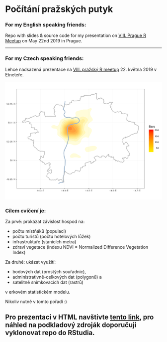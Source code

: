 # Počítání pražských putyk

### For my English speaking friends:
Repo with slides & source code for my presentation on [VIII. Prague R Meetup](https://www.meetup.com/Prague-R-Meetup-Group/events/261080580/) on May 22nd 2019 in Prague.

<hr>

### For my Czech speaking friends:

Lehce nadsazená prezentace na [VIII. pražský R meetup](https://www.meetup.com/Prague-R-Meetup-Group/events/261080580/) 22. května 2019 v Etneteře.

<p align="center">
  <img src="https://github.com/jlacko/hospody-gis/blob/master/img/bary-dens.png?raw=true" alt="this is density"/>
</p>


### Cílem cvičení je:  

Za prvé: prokázat závislost hospod na:  

* počtu místňáků (populaci)  
* počtu turistů (počtu hotelových lůžek)  
* infrastruktuře (stanicích metra)   
* zdraví vegetace (indexu NDVI = Normalized Difference Vegetation Index)   

Za druhé: ukázat využití:

* bodových dat (prostých souřadnic), 
* administrativně-celkových dat (polygonů) a 
* satelitně snímkovacích dat (rastrů)

v erkovém statistickém modelu.

Nikoliv nutně v tomto pořadí :)

## Pro prezentaci v HTML navštivte [tento link](https://raw.githack.com/jlacko/hospody-gis/master/prezka.html), pro náhled na podkladový zdroják doporučuji vyklonovat repo do RStudia.
